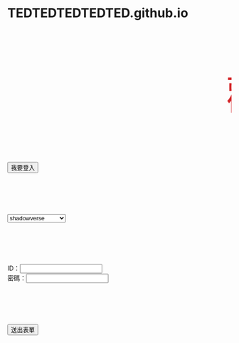 # TEDTEDTEDTEDTED.github.io
<!doctype html>
<html>
<head>
<meta charset="utf-8">
<title>無標題文件</title>
<script src="jQueryAssets/jquery-1.11.1.min.js"></script>
<script src="jQueryAssets/jquery-ui-effects.custom.min.js"></script>
<script type="text/javascript">
function MM_DW_effectShake(obj,method,effect,direction,distance,times,speed)
{
    obj[method](effect, {direction:direction,distance:distance,times:times}, speed);
}
function MM_DW_effectHighlight(obj,method,effect,color,speed)
{
    obj[method](effect, {color:color}, speed);
}
function MM_DW_effectBounce(obj,method,effect,direction,distance,mode,times,speed)
{
    obj[method](effect, { direction:direction,distance:distance,mode:mode,times:times}, speed);
}
function MM_popupMsg(msg) { 
  alert(msg);
}
function MM_goToURL() { 
  var i, args=MM_goToURL.arguments; document.MM_returnValue = false;
  for (i=0; i<(args.length-1); i+=2) eval(args[i]+".location='"+args[i+1]+"'");
}
	
</script>
<style type="text/css">
body {
}
p {
	z-index: 0;
	color: rgba(212,37,40,1.00);
	font-size: 92px;
}
#select {
	background-size: 20px 200px;
	width: 200px;
	height: 50px;
	border-style: hidden;
	border-color: rgba(45,50,150,1.00);
	background-color: rgba(31,38,171,1.00);
	background-image: url(url);
}
</style>
</head>

<body>
<p onClick="MM_DW_effectShake($(this),'effect','shake','left',20,3,1000);MM_DW_effectHighlight($(this),'show','highlight','rgba(196,89,91,1)',1000)" onKeyPress="哈哈哈哈哈">
  <marquee  behavior="scroll" direction="left" loop="infinite" scrollAmount=20> 
  歡迎來到日本遊戲討論區 
  </marquee> 
  <span style="font-size: 36px"></span><span style="font-size: 18px"></span><span style="font-size: 36px"></span>  
<p>
  <input name="button" type="button" id="button" onClick="MM_DW_effectBounce($('#button'),'effect','bounce','up',200,'toggle',5,1000);MM_popupMsg('GGGGGGGGGGGGGGGG');MM_goToURL('parent','http://lib.hfu.edu.tw/main.php');return document.MM_returnValue" value="我要登入">
</p>
<div>
 <select onchange="window.open(this.options[this.selectedIndex].value)"><optgroup selected="true" label="手機遊戲"> 
 <option value="http://tw.yahoo.com">shadowverse</option>
 <option value="http://www.google.com">fategrandorder</option>
<optgroup label="線上遊戲"> 
 <option value="http://www.youtube.com/">shadowverse</option>
 <optgroup label="掌機遊戲"> 
 <option value="http://www.pixnet.net/">Pokémon X & Y</option>
</select>
</div>
</p>
<form action="get.php" method="get">
  ID：<input type='text'><br>
密碼：<input type='text'><br>
<p><input type='submit' value='送出表單'></p>
</form>
</p>
</body>
</html>
